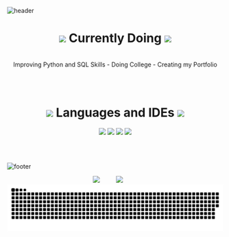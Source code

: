 ![header](https://capsule-render.vercel.app/api?type=waving&color=12736900&height=160&section=header&text=Magalhães&fontAlignY=40&fontSize=90&animation=twinkling&fontColor=127369)


<h1 align="center">
  <img src="https://icongr.am/material/account-circle-outline.svg?size=30&color=127369">
  Currently Doing
  <img src="https://icongr.am/material/account-circle-outline.svg?size=30&color=127369">
</h1>

<p align="center">
  </br>
  Improving Python and SQL Skills  -  Doing College  -  Creating my Portfolio
</p>

</br></br>


<h1 align="center">
  <img src="https://icongr.am/material/laptop-windows.svg?size=30&color=127369">
  Languages and IDEs
  <img src="https://icongr.am/material/laptop-windows.svg?size=30&color=127369">
</h1>

<div align="center">
  <img src="https://icongr.am/devicon/python-plain.svg?size=70&color=127369">
  <img src="https://icongr.am/devicon/pycharm-plain.svg?size=70&color=127369">
  <img src="https://icongr.am/devicon/mysql-plain-wordmark.svg?size=100&color=127369">
  <img src="https://icongr.am/devicon/visualstudio-plain.svg?size=70&color=127369">
</div>

</br></br>

![footer](https://capsule-render.vercel.app/api?type=waving&color=127369&height=100&section=footer)

<div align="center">
  <a href="mailto:pedro.magalhaes0717@gmail.com?subject=Contato%20do%20GitHub"><img src="https://img.shields.io/badge/e‑mail-D14836.svg?&style=for-the-badge&schemaVersion=1&logo=GMail&color=127369&logoColor=white"></a>
  <img width="30px">
  <a href="https://www.linkedin.com/in/dropemag/"><img src="https://img.shields.io/badge/linkedin-1DA1F2.svg?&style=for-the-badge&schemaVersion=1&logo=Linkedin&color=127369&logoColor=white"></a>
  <img width="30px">
  <!-- <a href="https://www.instagram.com/drope.mag/"><img src="https://img.shields.io/badge/instagram-1DA1F2.svg?&style=for-the-badge&schemaVersion=1&logo=Instagram&color=127369&logoColor=white"></a> -->
</div>

<!--![github-user-contribution](https://github.com/dropeMag/dropeMag/assets/107576199/87702730-d113-4ebf-8d70-f2445ff9195f)
![dropeMag's github activity graph](https://raw.githubusercontent.com/dropeMag/dropeMag/output/github-contribution-grid-snake.svg)-->
<picture>
  <source media="(prefers-color-scheme: dark)" srcset="https://raw.githubusercontent.com/dropeMag/dropeMag/output/github-contribution-grid-snake-dark.svg">
  <source media="(prefers-color-scheme: light)" srcset="https://raw.githubusercontent.com/dropeMag/dropeMag/output/github-contribution-grid-snake.svg">
  <img alt="github contribution grid snake animation" src="https://raw.githubusercontent.com/dropeMag/dropeMag/output/github-contribution-grid-snake.svg">
</picture>










